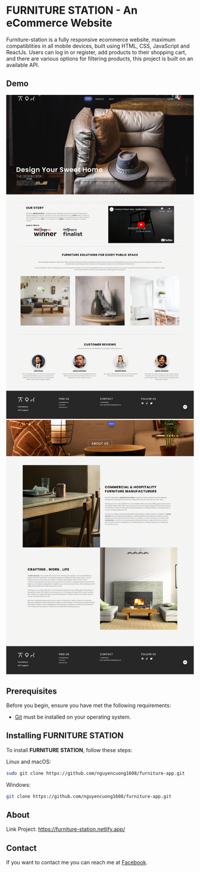 # FURNITURE STATION - An eCommerce Website

Furniture-station is a fully responsive ecommerce website, maximum compatiblities in all mobile devices, built using HTML, CSS, JavaScript and ReactJs.
Users can log in or register, add products to their shopping cart, and there are various options for filtering products, this project is built on an available API.

## Demo

![Furniture-station Demo](./src/assets/demo-website/homePage.png "Home Page Demo")
![Furniture-station Demo](./src/assets/demo-website/aboutPage.png "About Page Demo")

## Prerequisites

Before you begin, ensure you have met the following requirements:

- [Git](https://git-scm.com/downloads "Download Git") must be installed on your operating system.

## Installing FURNITURE STATION

To install **FURNITURE STATION**, follow these steps:

Linux and macOS:

```bash
sudo git clone https://github.com/nguyencuong1608/furniture-app.git
```

Windows:

```bash
git clone https://github.com/nguyencuong1608/furniture-app.git
```

## About

Link Project: https://furniture-station.netlify.app/

## Contact

If you want to contact me you can reach me at [Facebook](https://www.facebook.com/profile.php?id=100004068516734).
